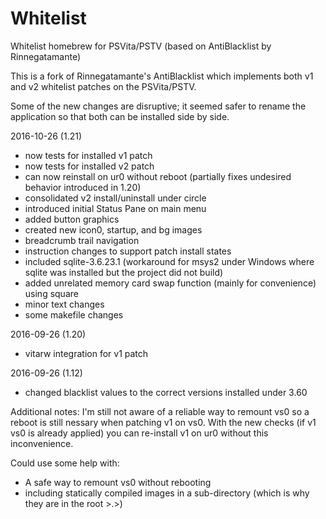 # Whitelist
Whitelist homebrew for PSVita/PSTV (based on AntiBlacklist by Rinnegatamante)

This is a fork of Rinnegatamante's AntiBlacklist which implements both v1 and v2 whitelist patches on the PSVita/PSTV.

Some of the new changes are disruptive; it seemed safer to rename the application so that both can be installed side by side. 

2016-10-26 (1.21)
- now tests for installed v1 patch
- now tests for installed v2 patch
- can now reinstall on ur0 without reboot (partially fixes undesired behavior introduced in 1.20)
- consolidated v2 install/uninstall under circle
- introduced initial Status Pane on main menu
- added button graphics
- created new icon0, startup, and bg images
- breadcrumb trail navigation
- instruction changes to support patch install states
- included sqlite-3.6.23.1 (workaround for msys2 under Windows where sqlite was installed but the project did not build)
- added unrelated memory card swap function (mainly for convenience) using square
- minor text changes
- some makefile changes

2016-09-26 (1.20)
- vitarw integration for v1 patch

2016-09-26 (1.12)
- changed blacklist values to the correct versions installed under 3.60

Additional notes:
I'm still not aware of a reliable way to remount vs0 so a reboot is still nessary when patching v1 on vs0.
With the new checks (if v1 vs0 is already applied) you can re-install v1 on ur0 without this inconvenience.

Could use some help with:
- A safe way to remount vs0 without rebooting
- including statically compiled images in a sub-directory (which is why they are in the root >.>)
